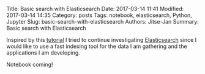 Title: Basic search with Elasticsearch
Date: 2017-03-14 11:41
Modified: 2017-03-14 14:35
Category: posts
Tags: notebook, elasticsearch, Python, Jupyter
Slug: basic-search-with-elasticsearch
Authors: Jitse-Jan
Summary: Basic search with Elasticsearch

Inspired by this [tutorial](https://qbox.io/blog/building-an-elasticsearch-index-with-python) I tried to continue investigating [Elasticsearch](https://www.elastic.co/products/elasticsearch) since I would like to use a fast indexing tool for the data I am gathering and the applications I am developing.

Notebook coming!